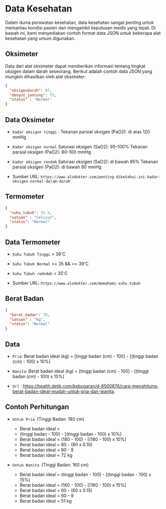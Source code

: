 # Data Kesehatan

Dalam dunia perawatan kesehatan, data kesehatan sangat penting untuk memantau kondisi pasien dan mengambil keputusan medis yang tepat. Di bawah ini, kami menyediakan contoh format data JSON untuk beberapa alat kesehatan yang umum digunakan.

## Oksimeter

Data dari alat oksimeter dapat memberikan informasi tentang tingkat oksigen dalam darah seseorang. Berikut adalah contoh data JSON yang mungkin dihasilkan oleh alat oksimeter:


```json
{
  "oksigendarah": 97,
  "denyut_jantung": 75,
  "status" : "Normal"
}
```

## Data Oksimeter

- `Kadar oksigen tinggi` : 
    Tekanan parsial oksigen (PaO2): di atas 120 mmHg

-   `Kadar oksigen normal`
    Saturasi oksigen (SaO2): 95–100%
    Tekanan parsial oksigen (PaO2): 80–100 mmHg

-   `Kadar oksigen rendah`
    Saturasi oksigen (SaO2): di bawah 95%
    Tekanan parsial oksigen (PaO2): di bawah 80 mmHg
- Sumber URL: `https://www.alodokter.com/penting-diketahui-ini-kadar-oksigen-normal-dalam-darah`


## Termometer
```json
{
  "suhu_tubuh": 35.5,
  "satuan" : "Celcius",
  "status": "Normal"
}
```

## Data Termometer
- `Suhu Tubuh Tinggi` > 39'C
- `Suhu Tubuh Normal` <= 35 && >= 39'C
- `Suhu Tubuh redndah` < 35'C

- Sumber URL: `https://www.alodokter.com/memahami-suhu-tubuh`



## Berat Badan
```json
{
  "berat_badan": 70,
  "satuan" : "Kg",
  "status": "Normal"
}
```

## Data
- `Pria`: Berat badan ideal (kg) = [tinggi badan (cm) - 100] - [(tinggi badan (cm) - 100) x 10%]
- `Wanita`: Berat badan ideal (kg) = [tinggi badan (cm) - 100] - [(tinggi badan (cm) - 100) x 15%]

- `Url` : https://health.detik.com/kebugaran/d-6500876/cara-menghitung-berat-badan-ideal-mudah-untuk-pria-dan-wanita.

## Contoh Perhitungan

- `Untuk Pria `(Tinggi Badan: 180 cm)

    -    Berat badan ideal =
    -    (tinggi badan - 100) - [(tinggi badan - 100) x 10%]
    -    Berat badan ideal = (180 - 100) - [(180 - 100) x 10%]
    -    Berat badan ideal = 80 - (80 x 0.10)
    -    Berat badan ideal = 80 - 8
    -    Berat badan ideal = 72 kg

- `Untuk Wanita `(Tinggi Badan: 160 cm)

    - Berat badan ideal = (tinggi badan - 100) - [(tinggi badan - 100) x 15%]
    - Berat badan ideal = (160 - 100) - [(160 - 100) x 15%]
    - Berat badan ideal = 60 - (60 x 0.15)
    - Berat badan ideal = 60 - 9
    - Berat badan ideal = 51 kg

